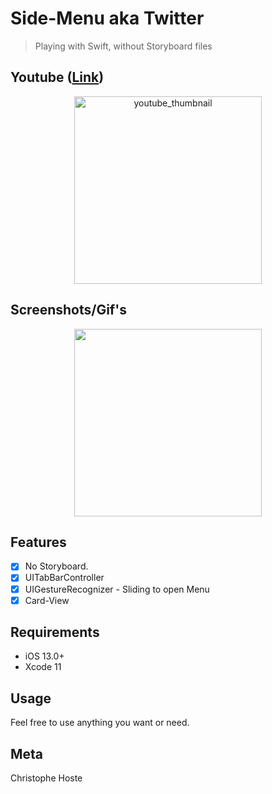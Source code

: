 # Side-Menu aka Twitter

> Playing with Swift, without Storyboard files

## Youtube ([Link](https://youtu.be/_8LdaXhpxys))
<p align="center">
  <a href="https://youtu.be/_8LdaXhpxys">
    <img alt="youtube_thumbnail" src="https://img.youtube.com/vi/_8LdaXhpxys/0.jpg" width="300" />
  </a>
</p>

## Screenshots/Gif's

<p align="center">
  <img width="300" src="https://github.com/chrishoste/side-menu-ios/blob/master/img/capture.gif">
</p>

## Features

- [x] No Storyboard.
- [x] UITabBarController
- [x] UIGestureRecognizer - Sliding to open Menu
- [x] Card-View

## Requirements

- iOS 13.0+
- Xcode 11

## Usage

Feel free to use anything you want or need.

## Meta

Christophe Hoste
